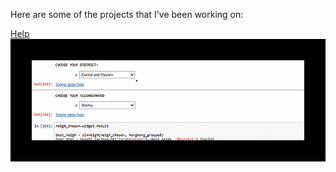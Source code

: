 Here are some of the projects that I've been working on:

<a href="../blog1/_layouts/default.html">Help</a>
<img src="gif1.gif" title="hey" alt='hot'>
